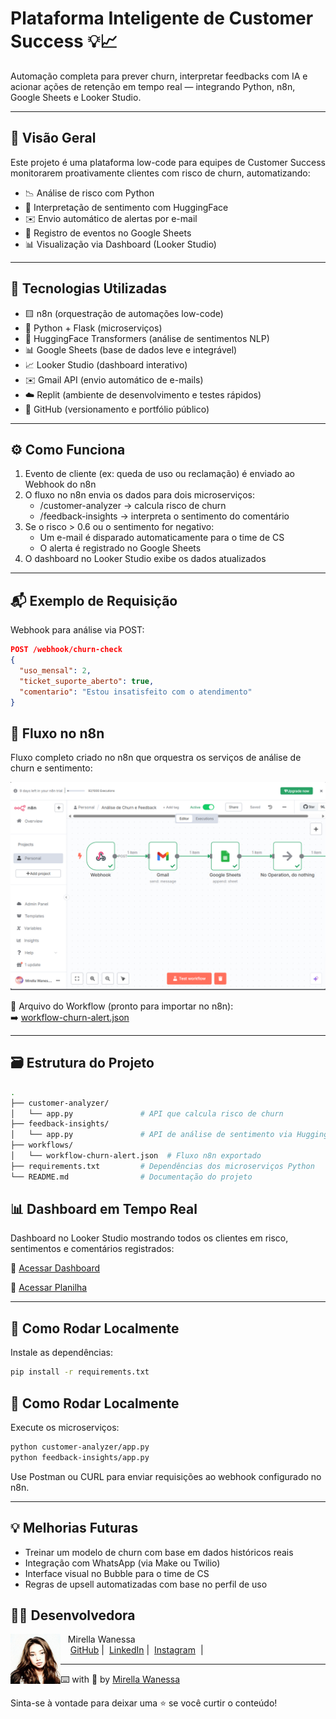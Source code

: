 # Plataforma Inteligente de Customer Success 💡📈

Automação completa para prever churn, interpretar feedbacks com IA e acionar ações de retenção em tempo real — integrando Python, n8n, Google Sheets e Looker Studio.

---

## 🚀 Visão Geral

Este projeto é uma plataforma low-code para equipes de Customer Success monitorarem proativamente clientes com risco de churn, automatizando:

- 📉 Análise de risco com Python
- 💬 Interpretação de sentimento com HuggingFace
- ✉️ Envio automático de alertas por e-mail
- 📄 Registro de eventos no Google Sheets
- 📊 Visualização via Dashboard (Looker Studio)

---

## 🧠 Tecnologias Utilizadas

- 🟨 n8n (orquestração de automações low-code)
- 🐍 Python + Flask (microserviços)
- 🤗 HuggingFace Transformers (análise de sentimentos NLP)
- 📊 Google Sheets (base de dados leve e integrável)
- 📈 Looker Studio (dashboard interativo)
- ✉️ Gmail API (envio automático de e-mails)
- ☁️ Replit (ambiente de desenvolvimento e testes rápidos)
- 🐙 GitHub (versionamento e portfólio público)

---

## ⚙️ Como Funciona

1. Evento de cliente (ex: queda de uso ou reclamação) é enviado ao Webhook do n8n
2. O fluxo no n8n envia os dados para dois microserviços:
   - /customer-analyzer → calcula risco de churn
   - /feedback-insights → interpreta o sentimento do comentário
3. Se o risco > 0.6 ou o sentimento for negativo:
   - Um e-mail é disparado automaticamente para o time de CS
   - O alerta é registrado no Google Sheets
4. O dashboard no Looker Studio exibe os dados atualizados

---

## 📬 Exemplo de Requisição

Webhook para análise via POST:

```json
POST /webhook/churn-check
{
  "uso_mensal": 2,
  "ticket_suporte_aberto": true,
  "comentario": "Estou insatisfeito com o atendimento"
}
```

## 🔁 Fluxo no n8n

Fluxo completo criado no n8n que orquestra os serviços de análise de churn e sentimento:

![Fluxo no n8n](https://github.com/Mirellawanessa/microservi-o-customer-analyzer/blob/main/workflows/Screenshot%202025-05-20%20173822.png)

📄 Arquivo do Workflow (pronto para importar no n8n):  
➡️ [workflow-churn-alert.json](https://github.com/Mirellawanessa/microservi-o-customer-analyzer/blob/main/workflows/workflow-churn-alert.json.json)

---

## 🗃 Estrutura do Projeto

```bash
.
├── customer-analyzer/
│   └── app.py               # API que calcula risco de churn
├── feedback-insights/
│   └── app.py               # API de análise de sentimento via HuggingFace
├── workflows/
│   └── workflow-churn-alert.json  # Fluxo n8n exportado
├── requirements.txt         # Dependências dos microserviços Python
└── README.md                # Documentação do projeto
```

## 📊 Dashboard em Tempo Real

Dashboard no Looker Studio mostrando todos os clientes em risco, sentimentos e comentários registrados:

🔗 [Acessar Dashboard](https://lookerstudio.google.com/reporting/69c595a5-394d-4294-ab5b-e516293f5c7e)

🔗 [Acessar Planilha](https://docs.google.com/spreadsheets/d/1-dZxsdWRN_FbGMOK6gRFhZBDgRW9MxLj-RTBXtdfLpI/edit?usp=sharing)

---

## 🧪 Como Rodar Localmente

Instale as dependências:

```bash
pip install -r requirements.txt
```

## 🧪 Como Rodar Localmente

Execute os microserviços:

```bash
python customer-analyzer/app.py
python feedback-insights/app.py
```
Use Postman ou CURL para enviar requisições ao webhook configurado no n8n.

---

## 💡 Melhorias Futuras

- Treinar um modelo de churn com base em dados históricos reais
- Integração com WhatsApp (via Make ou Twilio)
- Interface visual no Bubble para o time de CS
- Regras de upsell automatizadas com base no perfil de uso

## 👩‍💻 Desenvolvedora

<p>
  <img 
    align="left" 
    width="80" 
    src="https://github.com/Mirellawanessa/DIO-Trilha-Java-Basico/blob/main/GitHub/imagens/User.jpeg?raw=true"
  />
  <p>&nbsp;&nbsp;&nbsp;Mirella Wanessa<br>
  &nbsp;&nbsp;&nbsp;
  <a href="https://github.com/Mirellawanessa">GitHub</a>&nbsp;|&nbsp;
  <a href="https://www.linkedin.com/in/mirellawanessa/">LinkedIn</a>&nbsp;|&nbsp;
  <a href="https://www.instagram.com/itsmirella._/">Instagram</a>
  &nbsp;|&nbsp;</p>
</p>

---

⌨️ with 💜 by [Mirella Wanessa](https://github.com/Mirellawanessa)

Sinta-se à vontade para deixar uma ⭐ se você curtir o conteúdo!

